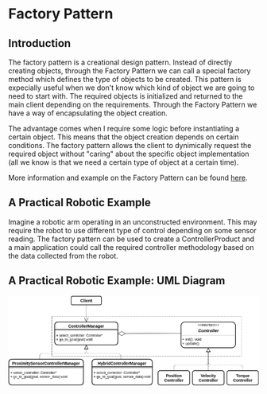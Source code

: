 # Factory Pattern

## Introduction
The factory pattern is a creational design pattern.
Instead of directly creating objects, through the Factory Pattern we can call a special factory method which defines the type of objects to be created.
This pattern is expecially useful when we don't know which kind of object we are going to need to start with. The required objects is initialized and returned to the main client depending on the requirements. Through the Factory Pattern we have a way of encapsulating the object creation.

The advantage comes when I require some logic before instantiating a certain object. This means that the object creation depends on certain conditions. The factory pattern allows the client to dynimically request the required object without "caring" about the specific object implementation (all we know is that we need a certain type of object at a certain time).

More information and example on the Factory Pattern can be found [here](https://refactoring.guru/design-patterns/factory_method).

## A Practical Robotic Example
Imagine a robotic arm operating in an unconstructed environment. This may require the robot to use different type of control depending on some sensor reading. The factory pattern can be used to create a ControllerProduct and a main application could call the required controller methodology based on the data collected from the robot.

## A Practical Robotic Example: UML Diagram
![image](images/factory_pattern.png)

